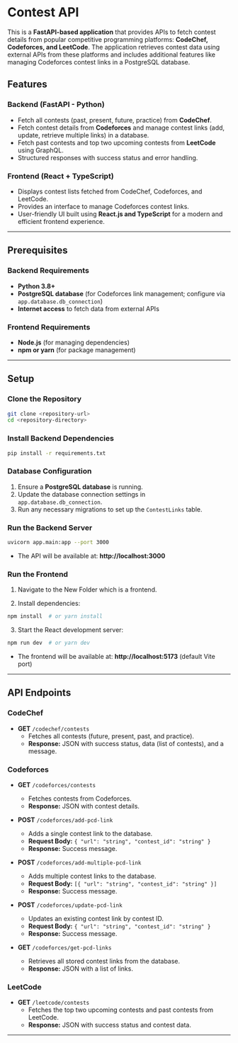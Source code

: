 # Contest API

This is a **FastAPI-based application** that provides APIs to fetch contest details from popular competitive programming platforms: **CodeChef, Codeforces, and LeetCode**. The application retrieves contest data using external APIs from these platforms and includes additional features like managing Codeforces contest links in a PostgreSQL database.

## Features

### Backend (FastAPI - Python)
- Fetch all contests (past, present, future, practice) from **CodeChef**.
- Fetch contest details from **Codeforces** and manage contest links (add, update, retrieve multiple links) in a database.
- Fetch past contests and top two upcoming contests from **LeetCode** using GraphQL.
- Structured responses with success status and error handling.

### Frontend (React + TypeScript)
- Displays contest lists fetched from CodeChef, Codeforces, and LeetCode.
- Provides an interface to manage Codeforces contest links.
- User-friendly UI built using **React.js and TypeScript** for a modern and efficient frontend experience.

---

## Prerequisites

### Backend Requirements
- **Python 3.8+**
- **PostgreSQL database** (for Codeforces link management; configure via `app.database.db_connection`)
- **Internet access** to fetch data from external APIs

### Frontend Requirements
- **Node.js** (for managing dependencies)
- **npm or yarn** (for package management)

---

## Setup

### Clone the Repository
```bash
git clone <repository-url>
cd <repository-directory>
```

### Install Backend Dependencies
```bash
pip install -r requirements.txt
```

### Database Configuration
1. Ensure a **PostgreSQL database** is running.
2. Update the database connection settings in `app.database.db_connection`.
3. Run any necessary migrations to set up the `ContestLinks` table.

### Run the Backend Server
```bash
uvicorn app.main:app --port 3000
```
- The API will be available at: **http://localhost:3000**

### Run the Frontend
1. Navigate to the New Folder which is a frontend.

2. Install dependencies:
```bash
npm install  # or yarn install
```
3. Start the React development server:
```bash
npm run dev  # or yarn dev
```
- The frontend will be available at: **http://localhost:5173** (default Vite port)

---

## API Endpoints

### CodeChef
- **GET** `/codechef/contests`
  - Fetches all contests (future, present, past, and practice).
  - **Response:** JSON with success status, data (list of contests), and a message.

### Codeforces
- **GET** `/codeforces/contests`
  - Fetches contests from Codeforces.
  - **Response:** JSON with contest details.

- **POST** `/codeforces/add-pcd-link`
  - Adds a single contest link to the database.
  - **Request Body:** `{ "url": "string", "contest_id": "string" }`
  - **Response:** Success message.

- **POST** `/codeforces/add-multiple-pcd-link`
  - Adds multiple contest links to the database.
  - **Request Body:** `[{ "url": "string", "contest_id": "string" }]`
  - **Response:** Success message.

- **POST** `/codeforces/update-pcd-link`
  - Updates an existing contest link by contest ID.
  - **Request Body:** `{ "url": "string", "contest_id": "string" }`
  - **Response:** Success message.

- **GET** `/codeforces/get-pcd-links`
  - Retrieves all stored contest links from the database.
  - **Response:** JSON with a list of links.

### LeetCode
- **GET** `/leetcode/contests`
  - Fetches the top two upcoming contests and past contests from LeetCode.
  - **Response:** JSON with success status and contest data.

---





